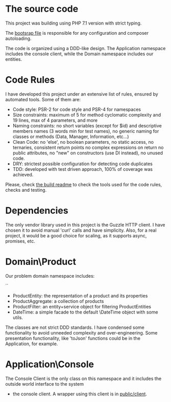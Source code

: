 # The source code

This project was building using PHP 7.1 version with strict typing. 

The [bootsrap file](bootstrap.php) is responsible for any configuration and composer autoloading.

The code is organized using a DDD-like design. The Application namespace includes the console client, while the
Domain namespace includes our entities.

# Code Rules

I have developed this project under an extensive list of rules, ensured by automated tools. Some of them are:

- Code style: PSR-2 for code style and PSR-4 for namespaces
- Size constraints: maximum of 5 for method cyclomatic complexity and 19 lines, max of 4 parameters, and more
- Naming constraints: no short variables (except for $id) and descriptive members names (3 words min for test names),
    no generic naming for classes or methods (Data, Manager, Information, etc...)
- Clean Code: no 'else', no boolean parameters, no static access, no ternaries, consistent return points
no complex expressions on return no public attributes, no "new" on constructors (use DI instead), no unused code.
- DRY: strictest possible configuration for detecting code duplicates
- TDD: developed with test driven approach, 100% of coverage was achieved.

Please, check [the build readme](../build/README.md) to check the tools used for the code rules, checks and testing.

# Dependencies

The only vendor library used in this project is the Guzzle HTTP client. 
I have chosen it to avoid manual 'curl' calls and have simplicity. Also, for a real project,
it would be a good choice for scaling, as it supports async, promises, etc.

# Domain\Product 

Our problem domain namespace includes:

``
- ProductEntity: the representation of a product and its properties
- ProductAggregate: a collection of products   
- ProductFilter: an entity+service object for filtering ProductEntities
- DateTime: a simple facade to the default \DateTime object with some utils.

The classes are not strict DDD standards. I have condensed some functionality to avoid
unneeded complexity and over-engineering. 
Some presentation functionality, like 'toJson' functions could be in the Application, for example.

# Application\Console

The Console Client is the only class on this namespace and it includes the outside world interface to the system 
- the console client.
A wrapper using this client is in [public/client](../public/README.md).
